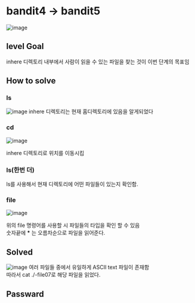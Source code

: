 # bandit4 -> bandit5
![image](https://github.com/YbSain/KaliLinux/assets/108385276/7a456202-cd84-419a-823b-afc2e1fb869b)

## level Goal

inhere 디렉토리 내부에서 사람이 읽을 수 있는 파일을 찾는 것이 이번 단계의 목표임

## How to solve

### ls
![image](https://github.com/YbSain/KaliLinux/assets/108385276/706ce95e-ceff-4aad-b4f3-cf2c0a609bb5)
inhere 디렉토리는 현재 홈디렉토리에 있음을 알게되었다   

### cd
![image](https://github.com/YbSain/KaliLinux/assets/108385276/2b8e6b65-a43e-4839-b563-5360d61e091c)

inhere 디렉토리로 위치를 이동시킴   

### ls(한번 더)

ls를 사용해서 현재 디렉토리에 어떤 파일들이 있는지 확인함.

### file
![image](https://github.com/YbSain/KaliLinux/assets/108385276/718852e3-eacb-4f5a-838a-e0f14b54560e)

위의 file 명령어를 사용할 시 파일들의 타입을 확인 할 수 있음   
숫자끝에 __*__ 는 오름차순으로 파일을 읽어준다.

## Solved
![image](https://github.com/YbSain/KaliLinux/assets/108385276/52939e07-8570-4585-8670-d4e21afef722)
여러 파일들 중에서 유일하게 ASCII text 파일이 존재함   
따라서 cat ./-file07로 해당 파일을 읽었다.

## Passward
